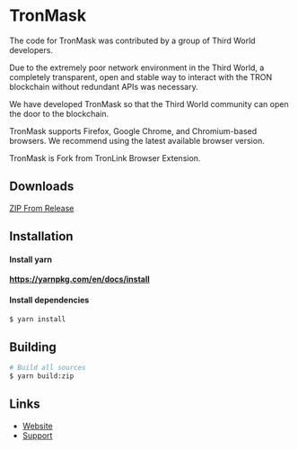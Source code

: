 # TronMask  

The code for TronMask was contributed by a group of Third World developers.

Due to the extremely poor network environment in the Third World, a completely transparent, open and stable way to interact with the TRON blockchain without redundant APIs was necessary.

We have developed TronMask so that the Third World community can open the door to the blockchain.

TronMask supports Firefox, Google Chrome, and Chromium-based browsers. We recommend using the latest available browser version.

TronMask is Fork from TronLink Browser Extension.


## Downloads

[ZIP From Release](https://github.com/BlockNG-Foundation/blockng-tronmask-extension/releases)

## Installation

#### Install yarn
**https://yarnpkg.com/en/docs/install**

#### Install dependencies
```sh
$ yarn install
```

## Building
```sh
# Build all sources
$ yarn build:zip
```


## Links
+ [Website](https://about.blockng.money/)
+ [Support](https://t.me/BlockNGGlobal)

